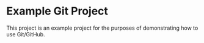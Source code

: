 # Example Git Project

This project is an example project for the purposes of demonstrating how to use Git/GitHub.
 
